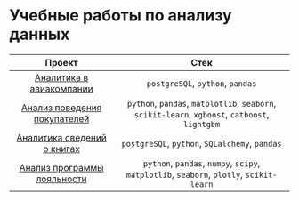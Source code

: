 # Учебные работы по анализу данных
| __Проект__ | __Стек__ |
| :--------------------: | :---------------------: |
| [Аналитика в авиакомпании](https://nbviewer.org/github/ostrog17/Yandex/blob/main/airlines.ipynb) | `postgreSQL`, `python`, `pandas` |
| [Анализ поведения покупателей](https://nbviewer.org/github/ostrog17/Yandex/blob/main/customer_behaviour.ipynb) | `python`, `pandas`, `matplotlib`, `seaborn`, `scikit-learn`, `xgboost`, `catboost`, `lightgbm` |
| [Аналитика сведений о книгах](https://nbviewer.org/github/ostrog17/Yandex/blob/main/books.ipynb) | `postgreSQL`, `python`, `SQLalchemy`, `pandas` |
| [Анализ программы лояльности](https://nbviewer.org/github/ostrog17/Yandex/blob/main/store_loyalty_program.ipynb) | `python`, `pandas`, `numpy`, `scipy`, `matplotlib`, `seaborn`, `plotly`, `scikit-learn` |

